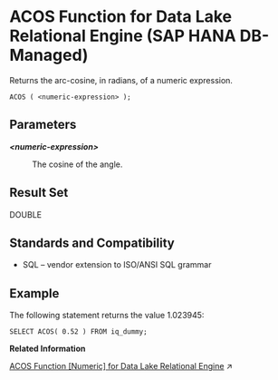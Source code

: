 <!-- loio0fc7b1b85c8d4b6280000fc7e92152ee -->

# ACOS Function for Data Lake Relational Engine \(SAP HANA DB-Managed\)

Returns the arc-cosine, in radians, of a numeric expression.



```
ACOS ( <numeric-expression> );
```



<a name="loio0fc7b1b85c8d4b6280000fc7e92152ee__section_e52_k1l_srb"/>

## Parameters


<dl>
<dt><b>

*<numeric-expression\>*

</b></dt>
<dd>

The cosine of the angle.



</dd>
</dl>



<a name="loio0fc7b1b85c8d4b6280000fc7e92152ee__section_dcr_k1l_srb"/>

## Result Set

DOUBLE



<a name="loio0fc7b1b85c8d4b6280000fc7e92152ee__section_jtc_l1l_srb"/>

## Standards and Compatibility

-   SQL – vendor extension to ISO/ANSI SQL grammar



<a name="loio0fc7b1b85c8d4b6280000fc7e92152ee__section_jqq_l1l_srb"/>

## Example

The following statement returns the value 1.023945:

```
SELECT ACOS( 0.52 ) FROM iq_dummy;
```

**Related Information**  


[ACOS Function \[Numeric\] for Data Lake Relational Engine](https://help.sap.com/viewer/19b3964099384f178ad08f2d348232a9/2024_1_QRC/en-US/a532c20484f21015a4a5f8c26e3af9c7.html "Returns the arc-cosine, in radians, of a numeric expression.") :arrow_upper_right:

